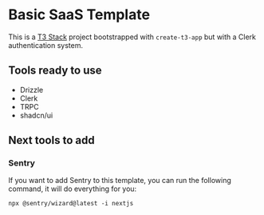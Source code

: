 # Basic SaaS Template

This is a [T3 Stack](https://create.t3.gg/) project bootstrapped with `create-t3-app` but with a Clerk authentication system.

## Tools ready to use

- Drizzle
- Clerk
- TRPC
- shadcn/ui

## Next tools to add

### Sentry

If you want to add Sentry to this template, you can run the following command, it will do everything for you:

```Shell
npx @sentry/wizard@latest -i nextjs
```
